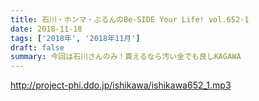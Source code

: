 ```yaml
---
title: 石川・ホンマ・ぶるんのBe-SIDE Your Life! vol.652-1
date: 2018-11-18
tags: ['2018年', '2018年11月']
draft: false
summary: 今回は石川さんのみ！貰えるなら汚い金でも良しKAGAWA
---
```


http://project-phi.ddo.jp/ishikawa/ishikawa652_1.mp3

